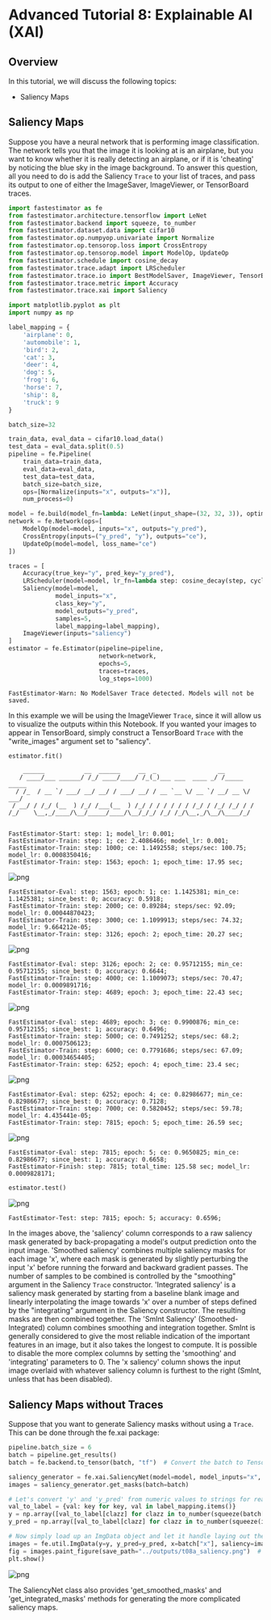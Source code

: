 # Advanced Tutorial 8: Explainable AI (XAI)

## Overview
In this tutorial, we will discuss the following topics:
* Saliency Maps

## Saliency Maps

Suppose you have a neural network that is performing image classification. The network tells you that the image it is looking at is an airplane, but you want to know whether it is really detecting an airplane, or if it is 'cheating' by noticing the blue sky in the image background. To answer this question, all you need to do is add the Saliency `Trace` to your list of traces, and pass its output to one of either the ImageSaver, ImageViewer, or TensorBoard traces.


```python
import fastestimator as fe
from fastestimator.architecture.tensorflow import LeNet
from fastestimator.backend import squeeze, to_number
from fastestimator.dataset.data import cifar10
from fastestimator.op.numpyop.univariate import Normalize
from fastestimator.op.tensorop.loss import CrossEntropy
from fastestimator.op.tensorop.model import ModelOp, UpdateOp
from fastestimator.schedule import cosine_decay
from fastestimator.trace.adapt import LRScheduler
from fastestimator.trace.io import BestModelSaver, ImageViewer, TensorBoard
from fastestimator.trace.metric import Accuracy
from fastestimator.trace.xai import Saliency

import matplotlib.pyplot as plt
import numpy as np

label_mapping = {
    'airplane': 0,
    'automobile': 1,
    'bird': 2,
    'cat': 3,
    'deer': 4,
    'dog': 5,
    'frog': 6,
    'horse': 7,
    'ship': 8,
    'truck': 9
}

batch_size=32

train_data, eval_data = cifar10.load_data()
test_data = eval_data.split(0.5)
pipeline = fe.Pipeline(
    train_data=train_data,
    eval_data=eval_data,
    test_data=test_data,
    batch_size=batch_size,
    ops=[Normalize(inputs="x", outputs="x")],
    num_process=0)

model = fe.build(model_fn=lambda: LeNet(input_shape=(32, 32, 3)), optimizer_fn="adam")
network = fe.Network(ops=[
    ModelOp(model=model, inputs="x", outputs="y_pred"),
    CrossEntropy(inputs=("y_pred", "y"), outputs="ce"),
    UpdateOp(model=model, loss_name="ce")
])

traces = [
    Accuracy(true_key="y", pred_key="y_pred"),
    LRScheduler(model=model, lr_fn=lambda step: cosine_decay(step, cycle_length=3750, init_lr=1e-3)),
    Saliency(model=model,
             model_inputs="x",
             class_key="y",
             model_outputs="y_pred",
             samples=5,
             label_mapping=label_mapping),
    ImageViewer(inputs="saliency")
]
estimator = fe.Estimator(pipeline=pipeline,
                         network=network,
                         epochs=5,
                         traces=traces,
                         log_steps=1000)
```

    FastEstimator-Warn: No ModelSaver Trace detected. Models will not be saved.


In this example we will be using the ImageViewer `Trace`, since it will allow us to visualize the outputs within this Notebook. If you wanted your images to appear in TensorBoard, simply construct a TensorBoard `Trace` with the "write_images" argument set to "saliency". 


```python
estimator.fit()
```

        ______           __  ______     __  _                 __            
       / ____/___ ______/ /_/ ____/____/ /_(_)___ ___  ____ _/ /_____  _____
      / /_  / __ `/ ___/ __/ __/ / ___/ __/ / __ `__ \/ __ `/ __/ __ \/ ___/
     / __/ / /_/ (__  ) /_/ /___(__  ) /_/ / / / / / / /_/ / /_/ /_/ / /    
    /_/    \__,_/____/\__/_____/____/\__/_/_/ /_/ /_/\__,_/\__/\____/_/     
                                                                            
    
    FastEstimator-Start: step: 1; model_lr: 0.001; 
    FastEstimator-Train: step: 1; ce: 2.4086466; model_lr: 0.001; 
    FastEstimator-Train: step: 1000; ce: 1.1492558; steps/sec: 100.75; model_lr: 0.0008350416; 
    FastEstimator-Train: step: 1563; epoch: 1; epoch_time: 17.95 sec; 



![png](assets/branches/r1.0/tutorial/t08_xai_files/t08_xai_4_1.png)


    FastEstimator-Eval: step: 1563; epoch: 1; ce: 1.1425381; min_ce: 1.1425381; since_best: 0; accuracy: 0.5918; 
    FastEstimator-Train: step: 2000; ce: 0.89284; steps/sec: 92.09; model_lr: 0.00044870423; 
    FastEstimator-Train: step: 3000; ce: 1.1099913; steps/sec: 74.32; model_lr: 9.664212e-05; 
    FastEstimator-Train: step: 3126; epoch: 2; epoch_time: 20.27 sec; 



![png](assets/branches/r1.0/tutorial/t08_xai_files/t08_xai_4_3.png)


    FastEstimator-Eval: step: 3126; epoch: 2; ce: 0.95712155; min_ce: 0.95712155; since_best: 0; accuracy: 0.6644; 
    FastEstimator-Train: step: 4000; ce: 1.1009073; steps/sec: 70.47; model_lr: 0.0009891716; 
    FastEstimator-Train: step: 4689; epoch: 3; epoch_time: 22.43 sec; 



![png](assets/branches/r1.0/tutorial/t08_xai_files/t08_xai_4_5.png)


    FastEstimator-Eval: step: 4689; epoch: 3; ce: 0.9900876; min_ce: 0.95712155; since_best: 1; accuracy: 0.6496; 
    FastEstimator-Train: step: 5000; ce: 0.7491252; steps/sec: 68.2; model_lr: 0.0007506123; 
    FastEstimator-Train: step: 6000; ce: 0.7791686; steps/sec: 67.09; model_lr: 0.00034654405; 
    FastEstimator-Train: step: 6252; epoch: 4; epoch_time: 23.4 sec; 



![png](assets/branches/r1.0/tutorial/t08_xai_files/t08_xai_4_7.png)


    FastEstimator-Eval: step: 6252; epoch: 4; ce: 0.82986677; min_ce: 0.82986677; since_best: 0; accuracy: 0.7128; 
    FastEstimator-Train: step: 7000; ce: 0.5820452; steps/sec: 59.78; model_lr: 4.435441e-05; 
    FastEstimator-Train: step: 7815; epoch: 5; epoch_time: 26.59 sec; 



![png](assets/branches/r1.0/tutorial/t08_xai_files/t08_xai_4_9.png)


    FastEstimator-Eval: step: 7815; epoch: 5; ce: 0.9650825; min_ce: 0.82986677; since_best: 1; accuracy: 0.6658; 
    FastEstimator-Finish: step: 7815; total_time: 125.58 sec; model_lr: 0.0009828171; 



```python
estimator.test()
```


![png](assets/branches/r1.0/tutorial/t08_xai_files/t08_xai_5_0.png)


    FastEstimator-Test: step: 7815; epoch: 5; accuracy: 0.6596; 


In the images above, the 'saliency' column corresponds to a raw saliency mask generated by back-propagating a model's output prediction onto the input image. 'Smoothed saliency' combines multiple saliency masks for each image 'x', where each mask is generated by slightly perturbing the input 'x' before running the forward and backward gradient passes. The number of samples to be combined is controlled by the "smoothing" argument in the Saliency `Trace` constructor. 'Integrated saliency' is a saliency mask generated by starting from a baseline blank image and linearly interpolating the image towards 'x' over a number of steps defined by the "integrating" argument in the Saliency constructor. The resulting masks are then combined together. The 'SmInt Saliency' (Smoothed-Integrated) column combines smoothing and integration together. SmInt is generally considered to give the most reliable indication of the important features in an image, but it also takes the longest to compute. It is possible to disable the more complex columns by setting the 'smoothing' and 'integrating' parameters to 0. The 'x saliency' column shows the input image overlaid with whatever saliency column is furthest to the right (SmInt, unless that has been disabled).

## Saliency Maps without Traces

Suppose that you want to generate Saliency masks without using a `Trace`. This can be done through the fe.xai package:


```python
pipeline.batch_size = 6
batch = pipeline.get_results()
batch = fe.backend.to_tensor(batch, "tf")  # Convert the batch to TensorFlow

saliency_generator = fe.xai.SaliencyNet(model=model, model_inputs="x", model_outputs="y_pred")
images = saliency_generator.get_masks(batch=batch)

# Let's convert 'y' and 'y_pred' from numeric values to strings for readability:
val_to_label = {val: key for key, val in label_mapping.items()}
y = np.array([val_to_label[clazz] for clazz in to_number(squeeze(batch["y"]))])
y_pred = np.array([val_to_label[clazz] for clazz in to_number(squeeze(images["y_pred"]))])

# Now simply load up an ImgData object and let it handle laying out the final result for you
images = fe.util.ImgData(y=y, y_pred=y_pred, x=batch["x"], saliency=images["saliency"])
fig = images.paint_figure(save_path="../outputs/t08a_saliency.png")  # save_path is optional, but useful to know about
plt.show()
```


![png](assets/branches/r1.0/tutorial/t08_xai_files/t08_xai_8_0.png)


The SaliencyNet class also provides 'get_smoothed_masks' and 'get_integrated_masks' methods for generating the more complicated saliency maps. 
